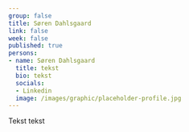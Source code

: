 ```yaml
---
group: false
title: Søren Dahlsgaard
link: false
week: false
published: true
persons:
- name: Søren Dahlsgaard
  title: tekst
  bio: tekst
  socials:
  - Linkedin
  image: /images/graphic/placeholder-profile.jpg
---
```

Tekst tekst